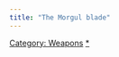 ```yaml
---
title: "The Morgul blade"
---
```


[Category: Weapons](Category:_Weapons "wikilink")
[\*](Category:_Slashing_weapons "wikilink")
